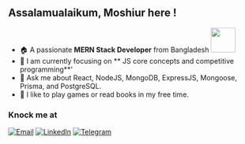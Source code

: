 ## Assalamualaikum, Moshiur here !

- 🏠 A passionate **MERN Stack Developer** from Bangladesh <img src="" width="50"/>
- 🚀 I am currently focusing on ** JS core concepts and competitive programming**'
- 💬 Ask me about React, NodeJS, MongoDB, ExpressJS, Mongoose, Prisma, and PostgreSQL. 
- 🔖 I like to play games or read books in my free time.

### Knock me at

[![Email](https://img.shields.io/badge/moshiur_rahman-ea4335?style=flat&logo=gmail&logoColor=white)](mailto:moshiur.ra01@gmail.com)
[![LinkedIn](https://img.shields.io/badge/moshiur_rahman-0a66c2?style=flat&logo=linkedin&logoColor=white)](https://www.linkedin.com/in/moshiur-rahman-akash/)
[![Telegram](https://img.shields.io/badge/moshiur_rahman-0866ff?style=flat&logo=telegram&logoColor=acqa)](https://t.me/moshiur_rahman0)
